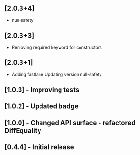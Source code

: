 ## [2.0.3+4]
 * null-safety

## [2.0.3+3]
 * Removing required keyword for constructors

## [2.0.3+1]
 * Adding fastlane
Updating version
null-safety

## [1.0.3] - Improving tests
## [1.0.2] - Updated badge
## [1.0.0] - Changed API surface - refactored DiffEquality
## [0.4.4] - Initial release
